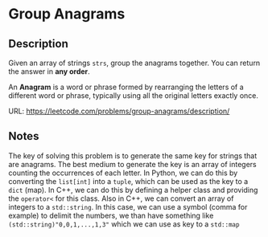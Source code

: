 # Group Anagrams
## Description
Given an array of strings `strs`, group the anagrams together. You can return the answer in **any order**.

An **Anagram** is a word or phrase formed by rearranging the letters of a different word or phrase, typically using all the original letters exactly once.

URL: https://leetcode.com/problems/group-anagrams/description/

## Notes
The key of solving this problem is to generate the same key for strings that are anagrams. The best medium to generate the key is an array of integers counting the occurrences of each letter. In Python, we can do this by converting the `list[int]` into a `tuple`, which can be used as the key to a `dict` (map). In C++, we can do this by defining a helper class and providing the `operator<` for this class. Also in C++, we can convert an array of integers to a `std::string`. In this case, we can use a symbol (comma for example) to delimit the numbers, we than have something like `(std::string)"0,0,1,...,1,3"` which we can use as key to a `std::map`